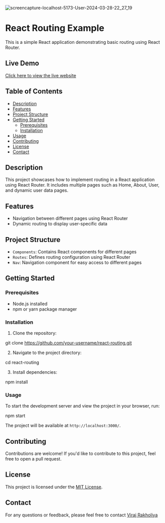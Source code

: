 ![screencapture-localhost-5173-User-2024-03-28-22_27_19](https://github.com/virajrakholiya/react-routing/assets/94692042/afd6963c-63d3-4f14-9e0a-5a946ae64faf)

# React Routing Example

This is a simple React application demonstrating basic routing using React Router.

## Live Demo

[Click here to view the live website](https://react-routing-mauve.vercel.app/Home)

## Table of Contents

- [Description](#description)
- [Features](#features)
- [Project Structure](#project-structure)
- [Getting Started](#getting-started)
  - [Prerequisites](#prerequisites)
  - [Installation](#installation)
- [Usage](#usage)
- [Contributing](#contributing)
- [License](#license)
- [Contact](#contact)

## Description

This project showcases how to implement routing in a React application using React Router. It includes multiple pages such as Home, About, User, and dynamic user data pages.

## Features

- Navigation between different pages using React Router
- Dynamic routing to display user-specific data

## Project Structure

- `Components`: Contains React components for different pages
- `Routes`: Defines routing configuration using React Router
- `Nav`: Navigation component for easy access to different pages

## Getting Started

### Prerequisites

- Node.js installed
- npm or yarn package manager

### Installation

1. Clone the repository:

git clone https://github.com/your-username/react-routing.git


2. Navigate to the project directory:

cd react-routing

3. Install dependencies:

npm install


### Usage

To start the development server and view the project in your browser, run:

npm start


The project will be available at `http://localhost:3000/`.

## Contributing

Contributions are welcome! If you'd like to contribute to this project, feel free to open a pull request.

## License

This project is licensed under the [MIT License](LICENSE).

## Contact

For any questions or feedback, please feel free to contact [Viraj Rakholiya](mailto:virajrakholiya14@gmail.com)
